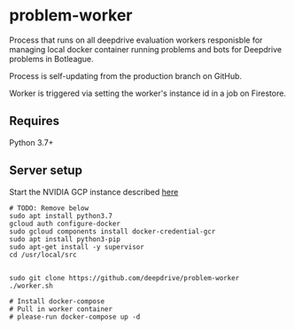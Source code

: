 # problem-worker

Process that runs on all deepdrive evaluation workers responisble for managing local docker container running problems and bots for Deepdrive problems in Botleague.

Process is self-updating from the production branch on GitHub.

Worker is triggered via setting the worker's instance id in a job on Firestore.


## Requires 

Python 3.7+

## Server setup

Start the NVIDIA GCP instance described [here](https://github.com/deepdrive/problem-endpoint/blob/6872b8df4a9a545918f5adbbd2be41d4dc6fcc57/create-deepdrive-eval-instance.http)

```
# TODO: Remove below
sudo apt install python3.7
gcloud auth configure-docker
sudo gcloud components install docker-credential-gcr
sudo apt install python3-pip
sudo apt-get install -y supervisor
cd /usr/local/src


sudo git clone https://github.com/deepdrive/problem-worker
./worker.sh
```


```
# Install docker-compose
# Pull in worker container
# please-run docker-compose up -d
```
